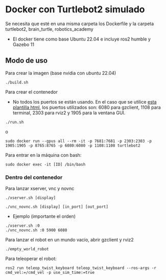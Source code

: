 # Docker con Turtlebot2 simulado

Se necesita que esté en una misma carpeta los Dockerfile y la carpeta turtlebot2, brain_turtle, robotics_academy
- El docker tiene como base Ubuntu 22.04 e incluye ros2 humble y Gazebo 11

## Modo de uso
Para crear la imagen (base nvidia con ubuntu 22.04)
~~~
./build.sh
~~~

Para crear el contenedor 
* No todos los puertos se están usando. En el caso que se utilice [esta plantilla html](https://github.com/RoboticsLabURJC/2022-tfg-lucia-chen/tree/main/frontend), los puertos utilizados son: 6080 para gzclient, 1108 para terminal, 2303 para rviz2 y 1905 para la ventana GUI.
~~~
./run.sh
~~~
o 
~~~
sudo docker run --gpus all --rm -it -p 7681:7681 -p 2303:2303 -p 1905:1905 -p 8765:8765 -p 6080:6080 -p 1108:1108 turtlebot2
~~~

Para entrar en la máquina con bash:
~~~
sudo docker exec -it [ID] /bin/bash
~~~

### Dentro del contenedor 

Para lanzar xserver, vnc y novnc
~~~
./xserver.sh [display]
~~~
~~~
./vnc_novnc.sh [display] [in_port] [out_port]
~~~
* Ejemplo (importante el orden)
~~~
./xserver.sh :0
./vnc_novnc.sh :0 5900 6080
~~~

Para lanzar el robot en un mundo vacío, abrir gzclient y rviz2
~~~
./empty_world_robot
~~~

Para teleoperar el robot:
~~~
ros2 run teleop_twist_keyboard teleop_twist_keyboard --ros-args -r cmd_vel:=/cmd_vel -p use_sim_time:=true
~~~

